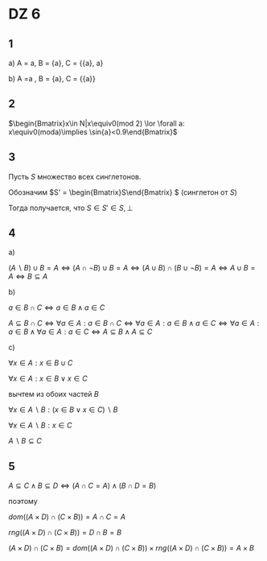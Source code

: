 <script type="text/javascript"
  src="https://cdnjs.cloudflare.com/ajax/libs/mathjax/2.7.0/MathJax.js?config=TeX-AMS_CHTML">
</script>
<script type="text/x-mathjax-config">
  MathJax.Hub.Config({
    tex2jax: {
      inlineMath: [['$','$'], ['\\(','\\)']],
      processEscapes: true},
      jax: ["input/TeX","input/MathML","input/AsciiMath","output/CommonHTML"],
      extensions: ["tex2jax.js","mml2jax.js","asciimath2jax.js","MathMenu.js","MathZoom.js","AssistiveMML.js", "[Contrib]/a11y/accessibility-menu.js"],
      TeX: {
      extensions: ["AMSmath.js","AMSsymbols.js","noErrors.js","noUndefined.js"],
      equationNumbers: {
      autoNumber: "AMS"
      }
    }
  });
</script>

# DZ 6 

## 1

a) A = a, B = {a}, C = {{a}, a}

b) A =a , B = {a}, C = {{a}}

## 2

$\begin{Bmatrix}x\in N|x\equiv0(mod 2) \lor \forall a: x\equiv0(moda)\implies \sin{a}<0.9\end{Bmatrix}$

## 3

Пусть $S$ множество всех синглетонов.

Обозначим $S' = \begin{Bmatrix}S\end{Bmatrix} $ (синглетон от $S$)

Тогда получается, что $S\in S'\in S, \perp$

## 4

a) 

$(A\backslash B)\cup B =A \iff
(A\cap \neg B)\cup B =A \iff
(A\cup B)\cap(B\cup\neg B)= A \iff
A\cup B =A \iff
B \subseteq A$ 

b)

$a\in B\cap C \iff a\in B \land a\in C$

$A\subseteq B\cap C\iff \forall a\in A: a \in B\cap C \iff \forall a \in A:  a\in B \land a\in C \iff \forall a \in A:  a\in B \land \forall a \in A:  a\in C \iff A\subseteq B \land A\subseteq C$

c)

$\forall x \in A : x \in B \cup C$

$\forall x \in A : x \in B \lor x \in C$

вычтем из обоих частей $B$

$\forall x \in A\backslash B : (x \in B \lor x \in C)\backslash B$

$\forall x \in A\backslash B : x \in C$

$A\backslash B \subseteq C$

## 5

$A \subseteq C \land B\subseteq D \iff
(A\cap C =A) \land (B\cap D = B)$

поэтому

$dom((A \times D)\cap(C\times B)) = A\cap C = A$

$rng((A \times D)\cap(C\times B)) = D \cap B = B$

$(A \times D)\cap(C\times B) = dom((A \times D)\cap(C\times B))\times rng((A \times D)\cap(C\times B)) = A\times B$